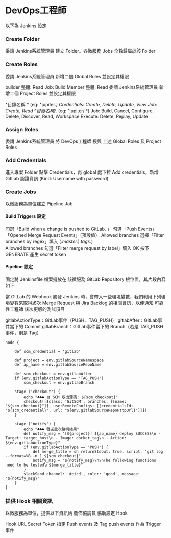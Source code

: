 # DevOps工程師
以下為 Jenkins 設定

### Create Folder
委請 Jenkins系統管理員 建立 Folder。各微服務 Jobs 全數歸屬於該 Folder



### Create Roles
委請 Jenkins系統管理員 新增二個 Global Roles 並設定其權限

builder
整體: Read
Job: Build
Member
整體: Read
委請 Jenkins系統管理員 新增二個 Project Roles 並設定其權限

^目錄名稱.*  (eg: ^jupiter.*)
Credentials: Create, Delete, Update,  View
Job: Create, Read
^目錄名稱/.*  (eg: ^jupiter/.*)
Job: Build, Cancel, Configure, Delete, Discover, Read, Workspace
Execute: Delete, Replay, Update


### Assign Roles
委請 Jenkins系統管理員 將 DevOps工程師 授與 上述 Global Roles 及 Project Roles



### Add Credentials
進入專案 Folder 點擊 Credentials，再 global 處下拉 Add credentials，新增 GitLab 認證資訊 (Kind: Username with password)



### Create Jobs
以微服務為單位建立 Pipeline Job



#### Build Triggers 設定
勾選「Build when a change is pushed to GitLab. 」
勾選「Push Events」「Opened Merge Request Events」（預設值）
Allowed branches 選擇「Filter branches by regex」填入 (.*master.*|.*tags.*)  
Allowed branches 勾選「Filter merge request by label」填入 OK
按下 GENERATE 產生 secret token


#### Pipeline 設定
固定將 Jenkinsfile 檔案擺放在 該微服務 GitLab Repository 根位置，其片段內容如下

當 GitLab 的 Webhook 觸發 Jenkins 時，會帶入一些環境變數，我們利用下列環境變數來取得該次 Merge Request 與 Jira Backlog 的相關資訊，以便通知 可靠性工程師 該次更版的測試項目

gitlabActionType：GitLab事件（PUSH、TAG_PUSH）
gitlabAfter：GitLab事件當下的 Commit
gitlabBranch：GitLab事件當下的 Branch（若是 TAG_PUSH事件，則是 Tag）

```
node {
 
    def scm_credential = 'gitlab'
     
    def project = env.gitlabSourceNamespace
    def ap_name = env.gitlabSourceRepoName
     
    def scm_checkout = env.gitlabAfter
    if (env.gitlabActionType == 'TAG_PUSH')
        scm_checkout = env.gitlabBranch
 
    stage ('checkout') {
        echo "♣♣♣ 自 SCM 取出源碼: ${scm_checkout}"
        checkout([$class: 'GitSCM', branches: [[name: "${scm_checkout}"]], userRemoteConfigs: [[credentialsId: "${scm_credential}", url: "${env.gitlabSourceRepoHttpUrl}"]]])
    }
  
    stage ('notify') {
        echo "♣♣♣ 發送此次建構結果"
        def notify_msg = "[${project}] ${ap_name} deploy SUCCESS\n - Target: target_host\n - Image: docker_tag\n - Action: ${env.gitlabActionType}"
        if (env.gitlabActionType == 'PUSH') {
            def merge_title = sh returnStdout: true, script: "git log --format=%B -n 1 ${scm_checkout}"
            notify_msg = "${notify_msg}\n\nThe following functions need to be tested\n${merge_title}"
        }
        slackSend channel: '#cicd', color: 'good', message: "${notify_msg}"
    }
}
```

### 提供 Hook 相關資訊
以微服務為單位，提供以下資訊給 發佈協調員 協助設定 Hook

Hook URL
Secret Token
指定 Push events 及 Tag push events 作為 Trigger 事件
